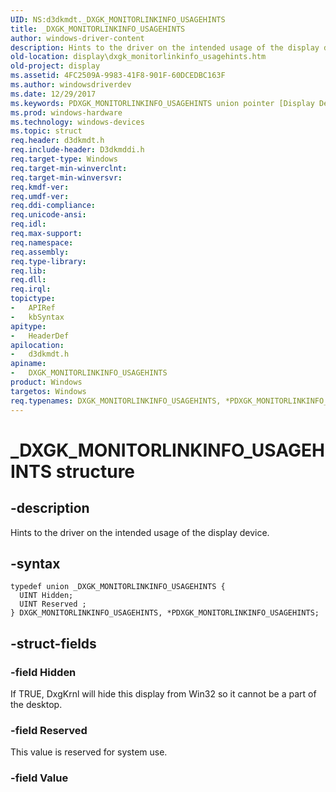```yaml
---
UID: NS:d3dkmdt._DXGK_MONITORLINKINFO_USAGEHINTS
title: _DXGK_MONITORLINKINFO_USAGEHINTS
author: windows-driver-content
description: Hints to the driver on the intended usage of the display device.
old-location: display\dxgk_monitorlinkinfo_usagehints.htm
old-project: display
ms.assetid: 4FC2509A-9983-41F8-901F-60DCEDBC163F
ms.author: windowsdriverdev
ms.date: 12/29/2017
ms.keywords: PDXGK_MONITORLINKINFO_USAGEHINTS union pointer [Display Devices], *PDXGK_MONITORLINKINFO_USAGEHINTS, d3dkmdt/DXGK_MONITORLINKINFO_USAGEHINTS, d3dkmdt/PDXGK_MONITORLINKINFO_USAGEHINTS, _DXGK_MONITORLINKINFO_USAGEHINTS, PDXGK_MONITORLINKINFO_USAGEHINTS, DXGK_MONITORLINKINFO_USAGEHINTS, display.dxgk_monitorlinkinfo_usagehints, DXGK_MONITORLINKINFO_USAGEHINTS union [Display Devices]
ms.prod: windows-hardware
ms.technology: windows-devices
ms.topic: struct
req.header: d3dkmdt.h
req.include-header: D3dkmddi.h
req.target-type: Windows
req.target-min-winverclnt: 
req.target-min-winversvr: 
req.kmdf-ver: 
req.umdf-ver: 
req.ddi-compliance: 
req.unicode-ansi: 
req.idl: 
req.max-support: 
req.namespace: 
req.assembly: 
req.type-library: 
req.lib: 
req.dll: 
req.irql: 
topictype: 
-	APIRef
-	kbSyntax
apitype: 
-	HeaderDef
apilocation: 
-	d3dkmdt.h
apiname: 
-	DXGK_MONITORLINKINFO_USAGEHINTS
product: Windows
targetos: Windows
req.typenames: DXGK_MONITORLINKINFO_USAGEHINTS, *PDXGK_MONITORLINKINFO_USAGEHINTS
---
```


# _DXGK_MONITORLINKINFO_USAGEHINTS structure


## -description


Hints to the driver on the intended usage of the display device.


## -syntax


````
typedef union _DXGK_MONITORLINKINFO_USAGEHINTS {
  UINT Hidden;
  UINT Reserved ;
} DXGK_MONITORLINKINFO_USAGEHINTS, *PDXGK_MONITORLINKINFO_USAGEHINTS;
````


## -struct-fields




### -field Hidden

If TRUE, DxgKrnl will hide this display from Win32 so it cannot be a part of the desktop.


### -field Reserved

This value is reserved for system use.


### -field Value

 


